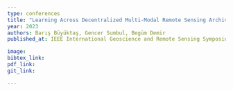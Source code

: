 ```yaml
---
type: conferences
title: "Learning Across Decentralized Multi-Modal Remote Sensing Archives with Federated Learning"
year: 2023
authors: Barış Büyüktaş, Gencer Sumbul, Begüm Demir
published_at: IEEE International Geoscience and Remote Sensing Symposium, Pasadena, California, 2023

image:
bibtex_link:
pdf_link:
git_link:

---
```


